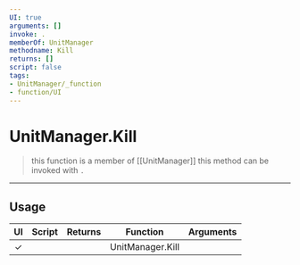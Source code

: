 ```yaml
---
UI: true
arguments: []
invoke: .
memberOf: UnitManager
methodname: Kill
returns: []
script: false
tags:
- UnitManager/_function
- function/UI
---
```

# UnitManager.Kill
> this function is a member of [[UnitManager]]
> this method can be invoked with `.`
-----
## Usage
|  UI | Script | Returns | Function | Arguments |
|:---:|:------:|-------:|:--------:|:---------|
|✓| ||UnitManager.Kill||
